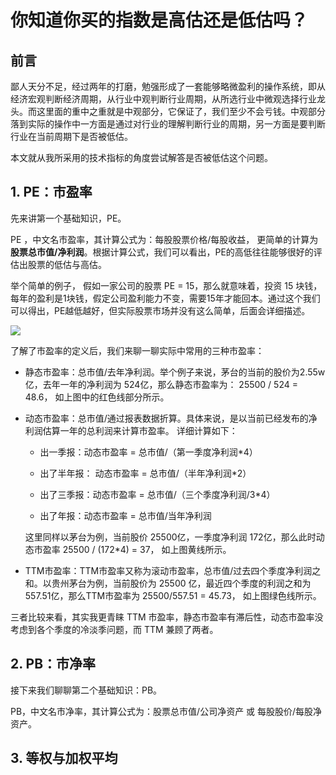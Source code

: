 # 你知道你买的指数是高估还是低估吗？

## 前言

鄙人天分不足，经过两年的打磨，勉强形成了一套能够略微盈利的操作系统，即从经济宏观判断经济周期，从行业中观判断行业周期，从所选行业中微观选择行业龙头。而这里面的重中之重就是中观部分，它保证了，我们至少不会亏钱。中观部分落到实际的操作中一方面是通过对行业的理解判断行业的周期，另一方面是要判断行业在当前周期下是否被低估。

本文就从我所采用的技术指标的角度尝试解答是否被低估这个问题。

## 1. PE：市盈率

先来讲第一个基础知识，PE。

PE ，中文名市盈率，其计算公式为：每股股票价格/每股收益， 更简单的计算为 **股票总市值/净利润**。根据计算公式，我们可以看出，PE的高低往往能够很好的评估出股票的低估与高估。 

举个简单的例子， 假如一家公司的股票 PE = 15，那么就意味着，投资 15 块钱，每年的盈利是1块钱，假定公司盈利能力不变，需要15年才能回本。通过这个我们可以得出，PE越低越好，但实际股票市场并没有这么简单，后面会详细描述。

![](H:\BigWorks\KnowledgeSystem\博客文章\股票文章\images\pe_1.png)

了解了市盈率的定义后，我们来聊一聊实际中常用的三种市盈率：

- 静态市盈率：总市值/去年净利润。举个例子来说，茅台的当前的股价为2.55w亿，去年一年的净利润为 524亿，那么静态市盈率为： 25500 / 524 = 48.6， 如上图中的红色线部分所示。

- 动态市盈率：总市值/通过报表数据折算。具体来说，是以当前已经发布的净利润估算一年的总利润来计算市盈率。 详细计算如下：
  
  - 出一季报：动态市盈率 = 总市值/（第一季度净利润*4）
  
  - 出了半年报： 动态市盈率 = 总市值/（半年净利润*2）
  
  - 出了三季报：动态市盈率 = 总市值/（三个季度净利润/3*4）
  
  - 出了年报：动态市盈率 = 总市值/当年净利润
  
  这里同样以茅台为例，当前股价 25500亿，一季度净利润 172亿，那么此时动态市盈率 25500 / (172*4) = 37， 如上图黄线所示。

- TTM市盈率：TTM市盈率又称为滚动市盈率，总市值/过去四个季度净利润之和。以贵州茅台为例，当前股价为 25500 亿，最近四个季度的利润之和为 557.51亿，那么TTM市盈率为 25500/557.51 = 45.73， 如上图绿色线所示。

三者比较来看，其实我更青睐 TTM 市盈率，静态市盈率有滞后性，动态市盈率没考虑到各个季度的冷淡季问题，而 TTM 兼顾了两者。

## 2. PB：市净率

接下来我们聊聊第二个基础知识：PB。

PB，中文名市净率，其计算公式为：股票总市值/公司净资产  或 每股股价/每股净资产。



## 3. 等权与加权平均
